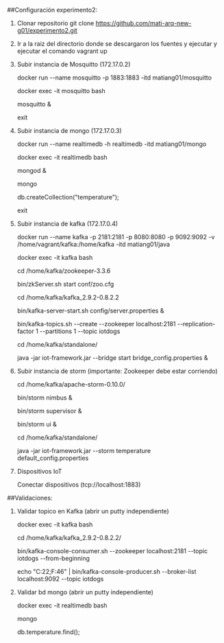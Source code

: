 ##Configuración experimento2:


1. Clonar repositorio
   git clone https://github.com/mati-arq-new-g01/experimento2.git

2. Ir a la raiz del directorio donde se descargaron los fuentes y ejecutar y ejecutar el comando
   vagrant up


3. Subir instancia de Mosquitto (172.17.0.2)

	docker run --name mosquitto -p 1883:1883 -itd matiang01/mosquitto
	
	docker exec -it mosquitto bash
  	
	mosquitto &

	exit
	
4. Subir instancia de mongo (172.17.0.3)

	docker run --name realtimedb -h realtimedb -itd matiang01/mongo

	docker exec -it realtimedb bash

	mongod &
	
	mongo
	
	db.createCollection("temperature");
	
	exit
   
5. Subir instancia de kafka (172.17.0.4)
	
	docker run --name kafka -p 2181:2181 -p 8080:8080 -p 9092:9092 -v /home/vagrant/kafka:/home/kafka -itd matiang01/java
		
	docker exec -it kafka bash
 
	cd /home/kafka/zookeeper-3.3.6
		
	bin/zkServer.sh start conf/zoo.cfg 
	
	cd /home/kafka/kafka_2.9.2-0.8.2.2
	
	bin/kafka-server-start.sh config/server.properties &
	
	bin/kafka-topics.sh --create --zookeeper localhost:2181 --replication-factor 1  --partitions 1 --topic iotdogs
	
	cd /home/kafka/standalone/
	
	java -jar iot-framework.jar --bridge start bridge_config.properties &

6. Subir instancia de storm (importante: Zookeeper debe estar corriendo)

	cd /home/kafka/apache-storm-0.10.0/
	
	bin/storm nimbus &
	
	bin/storm supervisor &
	
	bin/storm ui &
	
	cd /home/kafka/standalone/
	
	java -jar iot-framework.jar --storm temperature default_config.properties
	
	
5. Dispositivos IoT
	
   Conectar dispositivos (tcp://localhost:1883)

  	
##Validaciones:

1. Validar topico en Kafka (abrir un putty independiente)

	docker exec -it kafka bash
	
	cd /home/kafka/kafka_2.9.2-0.8.2.2/
	
	bin/kafka-console-consumer.sh --zookeeper localhost:2181 --topic iotdogs --from-beginning
	
	echo "C:22;F:46" | bin/kafka-console-producer.sh --broker-list localhost:9092 --topic iotdogs

2. Validar bd mongo (abrir un putty independiente)

	docker exec -it realtimedb bash

	mongo

	db.temperature.find();



	